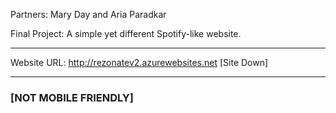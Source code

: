 
Partners: Mary Day and Aria Paradkar

Final Project: A simple yet different Spotify-like website.

_______________________________________________________________________________

Website URL: http://rezonatev2.azurewebsites.net   [Site Down]

_____________________________________________________________________________


### [NOT MOBILE FRIENDLY]
